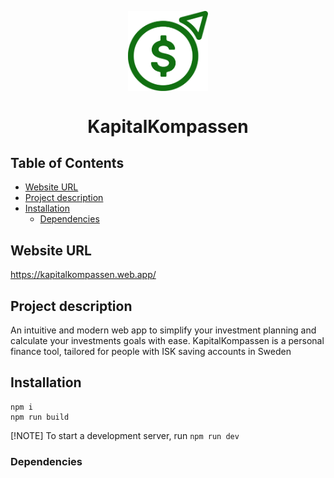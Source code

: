 <p align="center">
<img width="128px" src="assets/images/kapitalkompassen.svg" alt="KapitalKompassen logo" width=32 style="vertical-align:middle">
<h1 align="center">KapitalKompassen</h1>
</p>

## Table of Contents
- [Website URL](#website-url)
- [Project description](#project-description)
- [Installation](#installation)
  - [Dependencies](#dependencies)

## Website URL
https://kapitalkompassen.web.app/

## Project description
An intuitive and modern web app to simplify your investment planning and calculate your investments goals with ease. KapitalKompassen is a personal finance tool, tailored for people with ISK saving accounts in Sweden


## Installation
```
npm i
npm run build
```

[!NOTE]
To start a development server, run `npm run dev`

### Dependencies
```json

```
